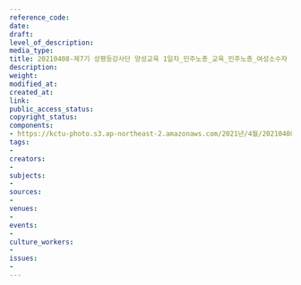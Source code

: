 ```yaml
---
reference_code: 
date: 
draft: 
level_of_description: 
media_type: 
title: 20210408-제7기 성평등강사단 양성교육 1일차_민주노총_교육_민주노총_여성소수자
description: 
weight: 
modified_at: 
created_at: 
link: 
public_access_status: 
copyright_status: 
components:
- https://kctu-photo.s3.ap-northeast-2.amazonaws.com/2021년/4월/20210408-제7기+성평등강사단+양성교육+1일차_민주노총_교육_민주노총_여성소수자/_5D45783.jpg
tags:
- 
creators:
- 
subjects:
- 
sources:
- 
venues:
- 
events:
- 
culture_workers:
- 
issues:
- 
---
```

